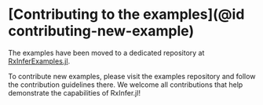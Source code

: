 # [Contributing to the examples](@id contributing-new-example)

The examples have been moved to a dedicated repository at [RxInferExamples.jl](https://reactivebayes.github.io/RxInferExamples.jl/).

To contribute new examples, please visit the examples repository and follow the contribution guidelines there. We welcome all contributions that help demonstrate the capabilities of RxInfer.jl!

